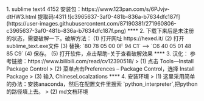 <meta http-equiv="refresh" content="60">
1. sublime text4 4152 安装包：https://www.123pan.com/s/6PJvjv-dtHW3.html    提取码:4311    
![c3965637-3af0-481b-836a-b7634dfc187f](https://user-images.githubusercontent.com/87190381/271960806-c3965637-3af0-481b-836a-b7634dfc187f.png)
****
2. 下载下来后是未注册的状态，需要破解一下。破解方法：     
(1) 打开网址  https://hexed.it/    
(2) 打开sublime_text.exe文件    
(3) 替换:
            `80 78 05 00 0F 94 C1`
      -->
            `C6 40 05 01 48 85 C9`    
(4) 保存。    
(5) 打开软件，点击帮助-关于查看破解效果
****
3. 汉化：  参考链接：https://www.bilibili.com/read/cv12390518/  
> (1) 点击 Tools—Install Package Control  
> (2) 菜单点击Preferences – Package Control，选择 Install Package    
> (3) 输入 ChineseLocalzations
****
4. 安装环境  
> (1) 这里采用简单的办法：安装anaconda，然后在配置文件里搜索 `python_interpreter`,把python的路径填上去。  
> (2) md文档环境
